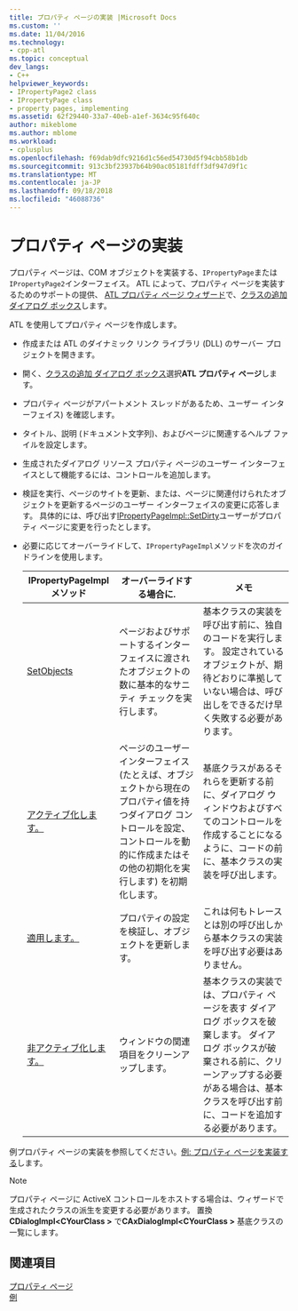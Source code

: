 ```yaml
---
title: プロパティ ページの実装 |Microsoft Docs
ms.custom: ''
ms.date: 11/04/2016
ms.technology:
- cpp-atl
ms.topic: conceptual
dev_langs:
- C++
helpviewer_keywords:
- IPropertyPage2 class
- IPropertyPage class
- property pages, implementing
ms.assetid: 62f29440-33a7-40eb-a1ef-3634c95f640c
author: mikeblome
ms.author: mblome
ms.workload:
- cplusplus
ms.openlocfilehash: f69dab9dfc9216d1c56ed54730d5f94cbb58b1db
ms.sourcegitcommit: 913c3bf23937b64b90ac05181fdff3df947d9f1c
ms.translationtype: MT
ms.contentlocale: ja-JP
ms.lasthandoff: 09/18/2018
ms.locfileid: "46088736"
---
```

# <a name="implementing-property-pages"></a>プロパティ ページの実装

プロパティ ページは、COM オブジェクトを実装する、`IPropertyPage`または`IPropertyPage2`インターフェイス。 ATL によって、プロパティ ページを実装するためのサポートの提供、 [ATL プロパティ ページ ウィザード](../atl/reference/atl-property-page-wizard.md)で、[クラスの追加 ダイアログ ボックス](../ide/add-class-dialog-box.md)します。

ATL を使用してプロパティ ページを作成します。

- 作成または ATL のダイナミック リンク ライブラリ (DLL) のサーバー プロジェクトを開きます。

- 開く、[クラスの追加 ダイアログ ボックス](../ide/add-class-dialog-box.md)選択**ATL プロパティ ページ**します。

- プロパティ ページがアパートメント スレッドがあるため、ユーザー インターフェイス) を確認します。

- タイトル、説明 (ドキュメント文字列)、およびページに関連するヘルプ ファイルを設定します。

- 生成されたダイアログ リソース プロパティ ページのユーザー インターフェイスとして機能するには、コントロールを追加します。

- 検証を実行、ページのサイトを更新、または、ページに関連付けられたオブジェクトを更新するページのユーザー インターフェイスの変更に応答します。 具体的には、呼び出す[IPropertyPageImpl::SetDirty](../atl/reference/ipropertypageimpl-class.md#setdirty)ユーザーがプロパティ ページに変更を行ったとします。

- 必要に応じてオーバーライドして、`IPropertyPageImpl`メソッドを次のガイドラインを使用します。

   |IPropertyPageImpl メソッド|オーバーライドする場合に.|メモ|  
   |------------------------------|----------------------------------|-----------|  
   |[SetObjects](../atl/reference/ipropertypageimpl-class.md#setobjects)|ページおよびサポートするインターフェイスに渡されたオブジェクトの数に基本的なサニティ チェックを実行します。|基本クラスの実装を呼び出す前に、独自のコードを実行します。 設定されているオブジェクトが、期待どおりに準拠していない場合は、呼び出しをできるだけ早く失敗する必要があります。|  
   |[アクティブ化します。](../atl/reference/ipropertypageimpl-class.md#activate)|ページのユーザー インターフェイス (たとえば、オブジェクトから現在のプロパティ値を持つダイアログ コントロールを設定、コントロールを動的に作成またはその他の初期化を実行します) を初期化します。|基底クラスがあるそれらを更新する前に、ダイアログ ウィンドウおよびすべてのコントロールを作成することになるように、コードの前に、基本クラスの実装を呼び出します。|  
   |[適用します。](../atl/reference/ipropertypageimpl-class.md#apply)|プロパティの設定を検証し、オブジェクトを更新します。|これは何もトレースとは別の呼び出しから基本クラスの実装を呼び出す必要はありません。|  
   |[非アクティブ化します。](../atl/reference/ipropertypageimpl-class.md#deactivate)|ウィンドウの関連項目をクリーンアップします。|基本クラスの実装では、プロパティ ページを表す ダイアログ ボックスを破棄します。 ダイアログ ボックスが破棄される前に、クリーンアップする必要がある場合は、基本クラスを呼び出す前に、コードを追加する必要があります。|

例プロパティ ページの実装を参照してください。[例: プロパティ ページを実装する](../atl/example-implementing-a-property-page.md)します。

> [!NOTE]
> プロパティ ページに ActiveX コントロールをホストする場合は、ウィザードで生成されたクラスの派生を変更する必要があります。 置換**CDialogImpl\<CYourClass >** で**CAxDialogImpl\<CYourClass >** 基底クラスの一覧にします。

## <a name="see-also"></a>関連項目

[プロパティ ページ](../atl/atl-com-property-pages.md)<br/>
[例](../visual-cpp-samples.md)
